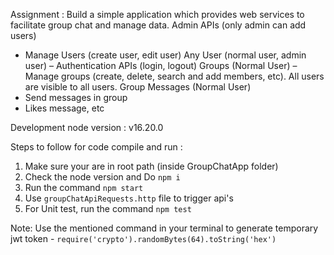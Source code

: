 Assignment : Build a simple application which provides web services to facilitate group chat
and manage data.
Admin APIs (only admin can add users)
- Manage Users (create user, edit user)
Any User (normal user, admin user) –
Authentication APIs (login, logout)
Groups (Normal User) –
Manage groups (create, delete, search and add members, etc). All users are
visible to all users.
Group Messages (Normal User)
- Send messages in group
- Likes message, etc

Development node version : v16.20.0

Steps to follow for code compile and run :

 1. Make sure your are in root path (inside GroupChatApp folder)
 2. Check the node version and Do `npm i`
 3. Run the command `npm start`
 4. Use `groupChatApiRequests.http` file to trigger api's
 5. For Unit test, run the command `npm test`

Note: Use the mentioned command in your terminal to generate temporary jwt token - `require('crypto').randomBytes(64).toString('hex')`
